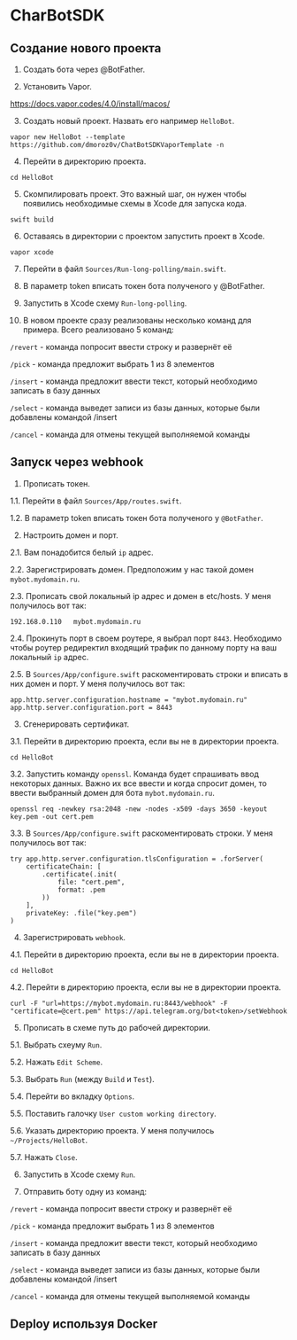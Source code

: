 # CharBotSDK

## Создание нового проекта

1. Создать бота через @BotFather.

2. Установить Vapor.

https://docs.vapor.codes/4.0/install/macos/

3. Cоздать новый проект. Назвать его например `HelloBot`.

`vapor new HelloBot --template https://github.com/dmoroz0v/ChatBotSDKVaporTemplate -n`

4. Перейти в директорию проекта.

`cd HelloBot`

5. Скомпилировать проект. Это важный шаг, он нужен чтобы появились необходимые схемы в Xcode для запуска кода.

`swift build`

6. Оставаясь в директории с проектом запустить проект в Xcode.

`vapor xcode`

7. Перейти в файл `Sources/Run-long-polling/main.swift`.

8. В параметр token вписать токен бота полученого у @BotFather.

9. Запустить в Xcode схему `Run-long-polling`.

10. В новом проекте сразу реализованы несколько команд для примера. Всего реализовано 5 команд:

`/revert` - команда попросит ввести строку и развернёт её

`/pick` - команда предложит выбрать 1 из 8 элементов

`/insert` - команда предложит ввести текст, который необходимо записать в базу данных

`/select` - команда выведет записи из базы данных, которые были добавлены командой /insert

`/cancel` - команда для отмены текущей выполняемой команды

## Запуск через webhook

1. Прописать токен.

1.1. Перейти в файл `Sources/App/routes.swift`.

1.2. В параметр token вписать токен бота полученого у `@BotFather`.

2. Настроить домен и порт.

2.1. Вам понадобится белый `ip` адрес.

2.2. Зарегистрировать домен. Предположим у нас такой домен `mybot.mydomain.ru`.

2.3. Прописать свой локальный ip адрес и домен в etc/hosts. У меня получилось вот так:

`192.168.0.110   mybot.mydomain.ru`

2.4. Прокинуть порт в своем роутере, я выбрал порт `8443`. Необходимо чтобы роутер редиректил входящий трафик по данному порту на ваш локальный `ip` адрес.

2.5. В `Sources/App/configure.swift` раcкоментировать строки и вписать в них домен и порт. У меня получилось вот так:

    app.http.server.configuration.hostname = "mybot.mydomain.ru"
    app.http.server.configuration.port = 8443

3. Сгенерировать сертификат.

3.1. Перейти в директорию проекта, если вы не в директории проекта.

`cd HelloBot`

3.2. Запустить команду `openssl`. Команда будет спрашивать ввод некоторых данных. Важно их все ввести и когда спросит домен, то ввести выбранный домен для бота `mybot.mydomain.ru`.

`openssl req -newkey rsa:2048 -new -nodes -x509 -days 3650 -keyout key.pem -out cert.pem`

3.3. В `Sources/App/configure.swift` раскоментировать строки. У меня получилось вот так:

    try app.http.server.configuration.tlsConfiguration = .forServer(
        certificateChain: [
            .certificate(.init(
                file: "cert.pem",
                format: .pem
            ))
        ],
        privateKey: .file("key.pem")
    )

4. Зарегистрировать `webhook`.

4.1. Перейти в директорию проекта, если вы не в директории проекта.

`cd HelloBot`

4.2. Перейти в директорию проекта, если вы не в директории проекта.

`curl -F "url=https://mybot.mydomain.ru:8443/webhook" -F "certificate=@cert.pem" https://api.telegram.org/bot<token>/setWebhook`

5. Прописать в схеме путь до рабочей директории.

5.1. Выбрать схеуму `Run`.

5.2. Нажать `Edit Scheme`.

5.3. Выбрать `Run` (между `Build` и `Test`).

5.4. Перейти во вкладку `Options`.

5.5. Поставить галочку `User custom working directory`.

5.6. Указать директорию проекта. У меня получилось `~/Projects/HelloBot`.

5.7. Нажать `Close`.

6. Запустить в Xcode схему `Run`.

7. Отправить боту одну из команд:

`/revert` - команда попросит ввести строку и развернёт её

`/pick` - команда предложит выбрать 1 из 8 элементов

`/insert` - команда предложит ввести текст, который необходимо записать в базу данных

`/select` - команда выведет записи из базы данных, которые были добавлены командой /insert

`/cancel` - команда для отмены текущей выполняемой команды

## Deploy используя Docker
